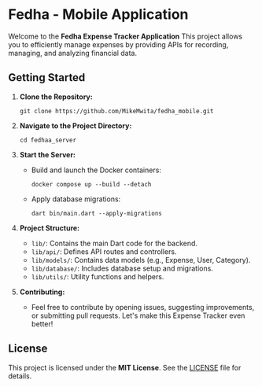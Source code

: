 
# Fedha - Mobile Application

Welcome to the **Fedha Expense Tracker Application**  This project allows you to efficiently manage expenses by providing APIs for recording, managing, and analyzing financial data.

## Getting Started

1. **Clone the Repository:**
   ```
   git clone https://github.com/MikeMwita/fedha_mobile.git
   ```

2. **Navigate to the Project Directory:**
   ```
   cd fedhaa_server
   ```

3. **Start the Server:**
   - Build and launch the Docker containers:
     ```
     docker compose up --build --detach
     ```
   - Apply database migrations:
     ```
     dart bin/main.dart --apply-migrations
     ```


5. **Project Structure:**
   - `lib/`: Contains the main Dart code for the backend.
   - `lib/api/`: Defines API routes and controllers.
   - `lib/models/`: Contains data models (e.g., Expense, User, Category).
   - `lib/database/`: Includes database setup and migrations.
   - `lib/utils/`: Utility functions and helpers.




9. **Contributing:**
   - Feel free to contribute by opening issues, suggesting improvements, or submitting pull requests. Let's make this Expense Tracker even better!

## License

This project is licensed under the **MIT License**. See the [LICENSE](LICENSE) file for details.


